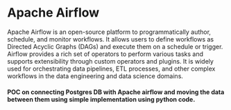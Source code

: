 # Apache Airflow

Apache Airflow is an open-source platform to programmatically author, schedule, and monitor workflows. It allows users to define workflows as Directed Acyclic Graphs (DAGs) and execute them on a schedule or trigger. Airflow provides a rich set of operators to perform various tasks and supports extensibility through custom operators and plugins. It is widely used for orchestrating data pipelines, ETL processes, and other complex workflows in the data engineering and data science domains.

#### POC on connecting Postgres DB with Apache airflow and moving the data between them using simple implementation using python code.
